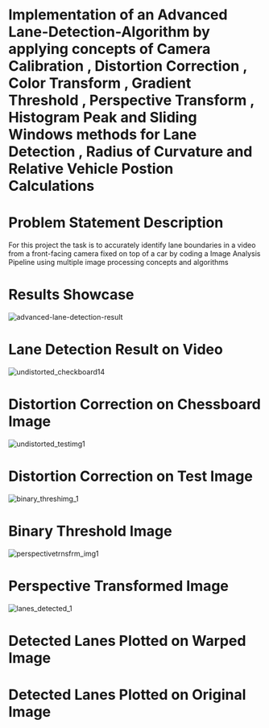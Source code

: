 # Implementation of an Advanced Lane-Detection-Algorithm by applying concepts of Camera Calibration , Distortion Correction , Color Transform , Gradient Threshold , Perspective Transform , Histogram Peak and Sliding Windows methods for Lane Detection , Radius of Curvature and Relative Vehicle Postion Calculations

# Problem Statement Description
For this project the task is to accurately identify lane boundaries in a video from a front-facing camera fixed on top of a car by coding
a Image Analysis Pipeline using multiple image processing concepts and algorithms

# Results Showcase
![advanced-lane-detection-result](https://user-images.githubusercontent.com/25223180/52178715-e7bf7380-27f7-11e9-9aff-95dbe9aa0410.gif)
# Lane Detection Result on Video
![undistorted_checkboard14](https://user-images.githubusercontent.com/25223180/52179472-1beb6200-2801-11e9-8fcf-bbff1d1957d5.PNG)
# Distortion Correction on Chessboard Image
![undistorted_testimg1](https://user-images.githubusercontent.com/25223180/52179509-974d1380-2801-11e9-8a0c-922a1d7933a5.PNG)
# Distortion Correction on Test Image
![binary_threshimg_1](https://user-images.githubusercontent.com/25223180/52179538-edba5200-2801-11e9-817a-51ec359e4cc0.PNG)
# Binary Threshold Image
![perspectivetrnsfrm_img1](https://user-images.githubusercontent.com/25223180/52179550-0b87b700-2802-11e9-8dfa-352a90c8844b.PNG)
# Perspective Transformed Image
![lanes_detected_1](https://user-images.githubusercontent.com/25223180/52179561-29edb280-2802-11e9-9153-87d384eaa83f.PNG)
# Detected Lanes Plotted on Warped Image

# Detected Lanes Plotted on Original Image
